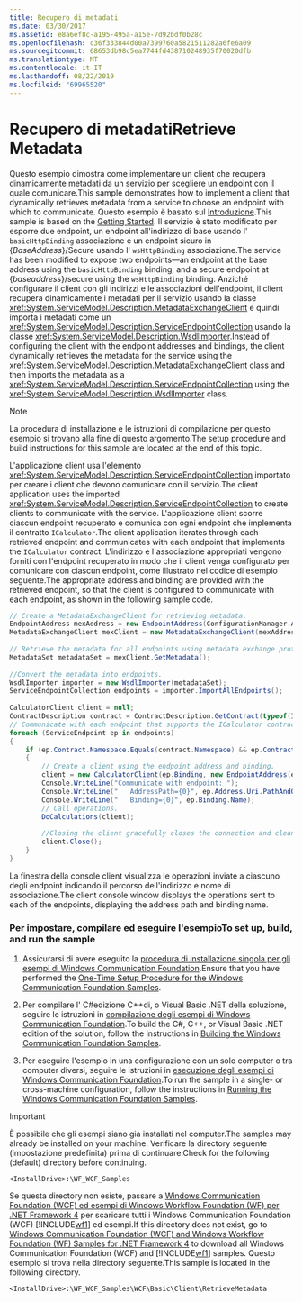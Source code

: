 ```yaml
---
title: Recupero di metadati
ms.date: 03/30/2017
ms.assetid: e8a6ef8c-a195-495a-a15e-7d92bdf0b28c
ms.openlocfilehash: c36f333844d00a7399760a5821511282a6fe6a09
ms.sourcegitcommit: 68653db98c5ea7744fd438710248935f70020dfb
ms.translationtype: MT
ms.contentlocale: it-IT
ms.lasthandoff: 08/22/2019
ms.locfileid: "69965520"
---
```

# <a name="retrieve-metadata"></a><span data-ttu-id="de794-102">Recupero di metadati</span><span class="sxs-lookup"><span data-stu-id="de794-102">Retrieve Metadata</span></span>
<span data-ttu-id="de794-103">Questo esempio dimostra come implementare un client che recupera dinamicamente metadati da un servizio per scegliere un endpoint con il quale comunicare.</span><span class="sxs-lookup"><span data-stu-id="de794-103">This sample demonstrates how to implement a client that dynamically retrieves metadata from a service to choose an endpoint with which to communicate.</span></span> <span data-ttu-id="de794-104">Questo esempio è basato sul [Introduzione](../../../../docs/framework/wcf/samples/getting-started-sample.md).</span><span class="sxs-lookup"><span data-stu-id="de794-104">This sample is based on the [Getting Started](../../../../docs/framework/wcf/samples/getting-started-sample.md).</span></span> <span data-ttu-id="de794-105">Il servizio è stato modificato per esporre due endpoint, un endpoint all'indirizzo di base usando l' `basicHttpBinding` associazione e un endpoint sicuro in {*BaseAddress*}/Secure usando l' `wsHttpBinding` associazione.</span><span class="sxs-lookup"><span data-stu-id="de794-105">The service has been modified to expose two endpoints—an endpoint at the base address using the `basicHttpBinding` binding, and a secure endpoint at {*baseaddress*}/secure using the `wsHttpBinding` binding.</span></span> <span data-ttu-id="de794-106">Anziché configurare il client con gli indirizzi e le associazioni dell'endpoint, il client recupera dinamicamente i metadati per il servizio usando la classe <xref:System.ServiceModel.Description.MetadataExchangeClient> e quindi importa i metadati come un <xref:System.ServiceModel.Description.ServiceEndpointCollection> usando la classe <xref:System.ServiceModel.Description.WsdlImporter>.</span><span class="sxs-lookup"><span data-stu-id="de794-106">Instead of configuring the client with the endpoint addresses and bindings, the client dynamically retrieves the metadata for the service using the <xref:System.ServiceModel.Description.MetadataExchangeClient> class and then imports the metadata as a <xref:System.ServiceModel.Description.ServiceEndpointCollection> using the <xref:System.ServiceModel.Description.WsdlImporter> class.</span></span>  
  
> [!NOTE]
> <span data-ttu-id="de794-107">La procedura di installazione e le istruzioni di compilazione per questo esempio si trovano alla fine di questo argomento.</span><span class="sxs-lookup"><span data-stu-id="de794-107">The setup procedure and build instructions for this sample are located at the end of this topic.</span></span>  
  
 <span data-ttu-id="de794-108">L'applicazione client usa l'elemento <xref:System.ServiceModel.Description.ServiceEndpointCollection> importato per creare i client che devono comunicare con il servizio.</span><span class="sxs-lookup"><span data-stu-id="de794-108">The client application uses the imported <xref:System.ServiceModel.Description.ServiceEndpointCollection> to create clients to communicate with the service.</span></span> <span data-ttu-id="de794-109">L'applicazione client scorre ciascun endpoint recuperato e comunica con ogni endpoint che implementa il contratto `ICalculator`.</span><span class="sxs-lookup"><span data-stu-id="de794-109">The client application iterates through each retrieved endpoint and communicates with each endpoint that implements the `ICalculator` contract.</span></span> <span data-ttu-id="de794-110">L'indirizzo e l'associazione appropriati vengono forniti con l'endpoint recuperato in modo che il client venga configurato per comunicare con ciascun endpoint, come illustrato nel codice di esempio seguente.</span><span class="sxs-lookup"><span data-stu-id="de794-110">The appropriate address and binding are provided with the retrieved endpoint, so that the client is configured to communicate with each endpoint, as shown in the following sample code.</span></span>  
  
```csharp   
// Create a MetadataExchangeClient for retrieving metadata.  
EndpointAddress mexAddress = new EndpointAddress(ConfigurationManager.AppSettings["mexAddress"]);  
MetadataExchangeClient mexClient = new MetadataExchangeClient(mexAddress);  
  
// Retrieve the metadata for all endpoints using metadata exchange protocol (mex).  
MetadataSet metadataSet = mexClient.GetMetadata();  
  
//Convert the metadata into endpoints.  
WsdlImporter importer = new WsdlImporter(metadataSet);  
ServiceEndpointCollection endpoints = importer.ImportAllEndpoints();  
  
CalculatorClient client = null;  
ContractDescription contract = ContractDescription.GetContract(typeof(ICalculator));  
// Communicate with each endpoint that supports the ICalculator contract.  
foreach (ServiceEndpoint ep in endpoints)  
{  
    if (ep.Contract.Namespace.Equals(contract.Namespace) && ep.Contract.Name.Equals(contract.Name))  
    {  
        // Create a client using the endpoint address and binding.  
        client = new CalculatorClient(ep.Binding, new EndpointAddress(ep.Address.Uri));  
        Console.WriteLine("Communicate with endpoint: ");  
        Console.WriteLine("   AddressPath={0}", ep.Address.Uri.PathAndQuery);  
        Console.WriteLine("   Binding={0}", ep.Binding.Name);  
        // Call operations.  
        DoCalculations(client);  
  
        //Closing the client gracefully closes the connection and cleans up resources.  
        client.Close();  
    }  
}  
```  
  
 <span data-ttu-id="de794-111">La finestra della console client visualizza le operazioni inviate a ciascuno degli endpoint indicando il percorso dell'indirizzo e nome di associazione.</span><span class="sxs-lookup"><span data-stu-id="de794-111">The client console window displays the operations sent to each of the endpoints, displaying the address path and binding name.</span></span>  
  
### <a name="to-set-up-build-and-run-the-sample"></a><span data-ttu-id="de794-112">Per impostare, compilare ed eseguire l'esempio</span><span class="sxs-lookup"><span data-stu-id="de794-112">To set up, build, and run the sample</span></span>  
  
1. <span data-ttu-id="de794-113">Assicurarsi di avere eseguito la [procedura di installazione singola per gli esempi di Windows Communication Foundation](../../../../docs/framework/wcf/samples/one-time-setup-procedure-for-the-wcf-samples.md).</span><span class="sxs-lookup"><span data-stu-id="de794-113">Ensure that you have performed the [One-Time Setup Procedure for the Windows Communication Foundation Samples](../../../../docs/framework/wcf/samples/one-time-setup-procedure-for-the-wcf-samples.md).</span></span>  
  
2. <span data-ttu-id="de794-114">Per compilare l' C#edizione C++di, o Visual Basic .NET della soluzione, seguire le istruzioni in [compilazione degli esempi di Windows Communication Foundation](../../../../docs/framework/wcf/samples/building-the-samples.md).</span><span class="sxs-lookup"><span data-stu-id="de794-114">To build the C#, C++, or Visual Basic .NET edition of the solution, follow the instructions in [Building the Windows Communication Foundation Samples](../../../../docs/framework/wcf/samples/building-the-samples.md).</span></span>  
  
3. <span data-ttu-id="de794-115">Per eseguire l'esempio in una configurazione con un solo computer o tra computer diversi, seguire le istruzioni in [esecuzione degli esempi di Windows Communication Foundation](../../../../docs/framework/wcf/samples/running-the-samples.md).</span><span class="sxs-lookup"><span data-stu-id="de794-115">To run the sample in a single- or cross-machine configuration, follow the instructions in [Running the Windows Communication Foundation Samples](../../../../docs/framework/wcf/samples/running-the-samples.md).</span></span>  
  
> [!IMPORTANT]
>  <span data-ttu-id="de794-116">È possibile che gli esempi siano già installati nel computer.</span><span class="sxs-lookup"><span data-stu-id="de794-116">The samples may already be installed on your machine.</span></span> <span data-ttu-id="de794-117">Verificare la directory seguente (impostazione predefinita) prima di continuare.</span><span class="sxs-lookup"><span data-stu-id="de794-117">Check for the following (default) directory before continuing.</span></span>  
>   
>  `<InstallDrive>:\WF_WCF_Samples`  
>   
>  <span data-ttu-id="de794-118">Se questa directory non esiste, passare a [Windows Communication Foundation (WCF) ed esempi di Windows Workflow Foundation (WF) per .NET Framework 4](https://go.microsoft.com/fwlink/?LinkId=150780) per scaricare tutti i Windows Communication Foundation (WCF) [!INCLUDE[wf1](../../../../includes/wf1-md.md)] ed esempi.</span><span class="sxs-lookup"><span data-stu-id="de794-118">If this directory does not exist, go to [Windows Communication Foundation (WCF) and Windows Workflow Foundation (WF) Samples for .NET Framework 4](https://go.microsoft.com/fwlink/?LinkId=150780) to download all Windows Communication Foundation (WCF) and [!INCLUDE[wf1](../../../../includes/wf1-md.md)] samples.</span></span> <span data-ttu-id="de794-119">Questo esempio si trova nella directory seguente.</span><span class="sxs-lookup"><span data-stu-id="de794-119">This sample is located in the following directory.</span></span>  
>   
>  `<InstallDrive>:\WF_WCF_Samples\WCF\Basic\Client\RetrieveMetadata`  
